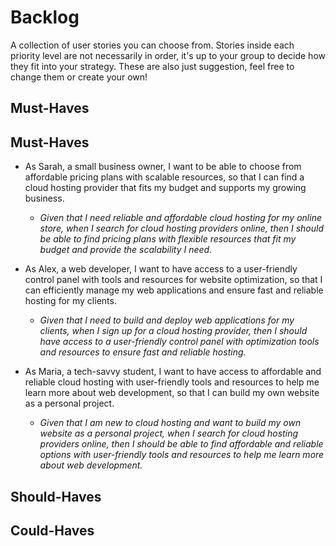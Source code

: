 # Backlog

A collection of user stories you can choose from. Stories inside each priority
level are not necessarily in order, it's up to your group to decide how they fit
into your strategy. These are also just suggestion, feel free to change them or
create your own!

## Must-Haves

## Must-Haves

- As Sarah, a small business owner, I want to be able to choose from affordable pricing plans with scalable resources, so that I can find a cloud hosting provider that fits my budget and supports my growing business.
  - _Given that I need reliable and affordable cloud hosting for my online store, when I search for cloud hosting providers online, then I should be able to find pricing plans with flexible resources that fit my budget and provide the scalability I need._

- As Alex, a web developer, I want to have access to a user-friendly control panel with tools and resources for website optimization, so that I can efficiently manage my web applications and ensure fast and reliable hosting for my clients.
  - _Given that I need to build and deploy web applications for my clients, when I sign up for a cloud hosting provider, then I should have access to a user-friendly control panel with optimization tools and resources to ensure fast and reliable hosting._

- As Maria, a tech-savvy student, I want to have access to affordable and reliable cloud hosting with user-friendly tools and resources to help me learn more about web development, so that I can build my own website as a personal project.
  - _Given that I am new to cloud hosting and want to build my own website as a personal project, when I search for cloud hosting providers online, then I should be able to find affordable and reliable options with user-friendly tools and resources to help me learn more about web development._


## Should-Haves



## Could-Haves

